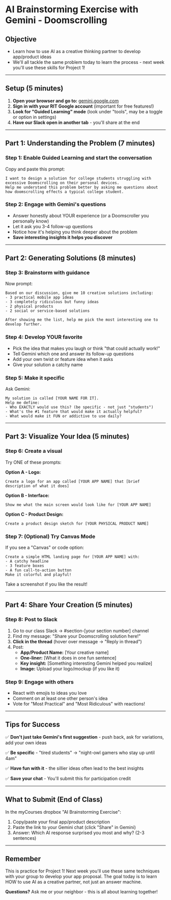 # AI Brainstorming Exercise with Gemini - Doomscrolling

## Objective
- Learn how to use AI as a creative thinking partner to develop app/product ideas
- We'll all tackle the same problem today to learn the process - next week you'll use these skills for Project 1!

---

## Setup (5 minutes)
1. **Open your browser and go to:** [gemini.google.com](https://gemini.google.com/)
2. **Sign in with your RIT Google account** (important for free features!)
3. **Look for "Guided Learning" mode** (look under "tools", may be a toggle or option in settings)
4. **Have our Slack open in another tab** - you'll share at the end

---

## Part 1: Understanding the Problem (7 minutes)

### Step 1: Enable Guided Learning and start the conversation
Copy and paste this prompt:
```
I want to design a solution for college students struggling with excessive Doomscrolling on their personal devices. 
Help me understand this problem better by asking me questions about how doomscrolling effects a typical college student.
```

### Step 2: Engage with Gemini's questions
- Answer honestly about YOUR experience (or a Doomscroller you personally know)
- Let it ask you 3-4 follow-up questions
- Notice how it's helping you think deeper about the problem
- **Save interesting insights it helps you discover**

---

## Part 2: Generating Solutions (8 minutes)

### Step 3: Brainstorm with guidance
Now prompt:
```
Based on our discussion, give me 10 creative solutions including:
- 3 practical mobile app ideas
- 3 completely ridiculous but funny ideas
- 2 physical products
- 2 social or service-based solutions

After showing me the list, help me pick the most interesting one to develop further.
```

### Step 4: Develop YOUR favorite
- Pick the idea that makes you laugh or think "that could actually work!"
- Tell Gemini which one and answer its follow-up questions
- Add your own twist or feature idea when it asks
- Give your solution a catchy name

### Step 5: Make it specific
Ask Gemini:
```
My solution is called [YOUR NAME FOR IT]. 
Help me define:
- Who EXACTLY would use this? (be specific - not just "students")
- What's the #1 feature that would make it actually helpful?
- What would make it FUN or addictive to use daily?
```

---

## Part 3: Visualize Your Idea (5 minutes)

### Step 6: Create a visual
Try ONE of these prompts:

**Option A - Logo:**
```
Create a logo for an app called [YOUR APP NAME] that [brief description of what it does]
```

**Option B - Interface:**
```
Show me what the main screen would look like for [YOUR APP NAME]
```

**Option C - Product Design:**
```
Create a product design sketch for [YOUR PHYSICAL PRODUCT NAME]
```

### Step 7: (Optional) Try Canvas Mode
If you see a "Canvas" or code option:
```
Create a simple HTML landing page for [YOUR APP NAME] with:
- A catchy headline
- 3 feature boxes
- A fun call-to-action button
Make it colorful and playful!
```
Take a screenshot if you like the result!

---

## Part 4: Share Your Creation (5 minutes)

### Step 8: Post to Slack
1. Go to our class Slack → #section-[your section number] channel
2. Find my message: "Share your Doomscrolling solution here!"
3. **Click in the thread** (hover over message → "Reply in thread")
4. Post:
   - **App/Product Name:** [Your creative name]
   - **One-liner:** [What it does in one fun sentence]
   - **Key insight:** [Something interesting Gemini helped you realize]
   - **Image:** Upload your logo/mockup (if you like it)
   
### Step 9: Engage with others
- React with emojis to ideas you love
- Comment on at least one other person's idea
- Vote for "Most Practical" and "Most Ridiculous" with reactions!

---

## Tips for Success
✅ **Don't just take Gemini's first suggestion** - push back, ask for variations, add your own ideas

✅ **Be specific** - "tired students" → "night-owl gamers who stay up until 4am"

✅ **Have fun with it** - the sillier ideas often lead to the best insights

✅ **Save your chat** - You'll submit this for participation credit

---

## What to Submit (End of Class)
In the myCourses dropbox "AI Brainstorming Exercise":
1. Copy/paste your final app/product description
2. Paste the link to your Gemini chat (click "Share" in Gemini)
3. Answer: Which AI response surprised you most and why? (2-3 sentences)

---

## Remember
This is practice for Project 1! Next week you'll use these same techniques with your group to develop your app proposal. The goal today is to learn HOW to use AI as a creative partner, not just an answer machine.

**Questions?** Ask me or your neighbor - this is all about learning together!
